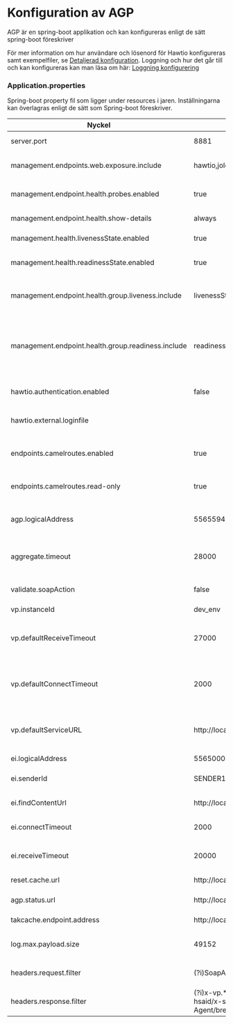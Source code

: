 # Konfiguration av AGP

AGP är en spring-boot applikation och kan konfigureras enligt de sätt spring-boot föreskriver

För mer information om hur användare och lösenord för Hawtio konfigureras samt exempelfiler, se [Detaljerad konfiguration].
Loggning och hur det går till och kan konfigureras kan man läsa om här: [Loggning konfigurering]

### Application.properties ###
Spring-boot property fil som ligger under resources i jaren. Inställningarna kan överlagras enligt de sätt som Spring-boot föreskriver. 

|Nyckel|Defaultvärde/Exempel|Beskrivning|
|----|------------------|---------|
| server.port | 8881 | Spring-boot server port |
| management.endpoints.web.exposure.include | hawtio,jolokia,health | Default exponera Hawtio och health-indicators |
| management.endpoint.health.probes.enabled | true | Exponera liveness/readiness probes |
| management.endpoint.health.show-details | always | Visa detaljer om health indicators |
| management.health.livenessState.enabled | true | Aktivera inbyggd livess-indikator |
| management.health.readinessState.enabled | true | Aktivera inbyggd readiness-indikator |
| management.endpoint.health.group.liveness.include | livenessState | Anger vilka indikatorer som ingår i liveness-proben |
| management.endpoint.health.group.readiness.include | readinessState,takCache | Anger vilka indikatorer som ingår i readiness-proben. Default ingår kontroll att TAK Cache är initierad |
| hawtio.authentication.enabled | false | Aktivera autentiserng för HawtIO? |
| hawtio.external.loginfile |  | Extern fil med user/password till Hawtio |
| endpoints.camelroutes.enabled | true | Medger tillgång till information om de Camel-routes som finns |
| endpoints.camelroutes.read-only | true | Tillgång till endpoints bara i read-only mode |
| agp.logicalAddress | 5565594230 | Egen logisk address till vilken rekursiva anrop inte är tillåtna |
| aggregate.timeout | 28000 | Timeout ms för aggregering av alla producent anrop |
| validate.soapAction | false | Ska inkommande SOAPAction header valideras |
| vp.instanceId | dev_env | VP's instans-ID |
| vp.defaultReceiveTimeout | 27000 | Timout ms för producent anrop, denna kan överridas per tjänst |
| vp.defaultConnectTimeout | 2000 | Connect timeout ms för producent anrop, denna kan överridas per tjänst |
| vp.defaultServiceURL | http://localhost:8083/vp | URL till vp för producent anrop, denna kan överridas per tjänst |
| ei.logicalAddress | 556500000 | EI's logiska adress |
| ei.senderId | SENDER1 | Sender id för anrop till EI/findContent |
| ei.findContentUrl | http://localhost:8082/findcontent | URL till EI/findContent |
| ei.connectTimeout | 2000 | Connect timeout ms mot EI/findContent |
| ei.receiveTimeout | 20000 | receive timeout ms mot EI/findContent |
| reset.cache.url | http://localhost:8091/resetcache | URL för att ladda om TAK cache |
| agp.status.url | http://localhost:1080/status | URL till status funktionen i AGP |
| takcache.endpoint.address | http://localhost:8085/tak/teststub/SokVagvalsInfo/v2 | URL till TAK information |
| log.max.payload.size | 49152 | Max storlek i bytes som loggas av payloaden  |
| headers.request.filter | (?i)SoapAction/x-skltp-prt/Server/Host | (regexp) Headers att filtrera i anrop till producent  |
| headers.response.filter | (?i)x-vp.*/x-rivta-original-serviceconsumer-hsaid/x-skltp-prt/User-Agent/breadcrumbId/Host/Server | (regexp) Headers att filtrera i svar till konsument  |

[//]: # (These are reference links used in the body of this note and get stripped out when the markdown processor does its job. There is no need to format nicely because it shouldn't be seen. Thanks SO - http://stackoverflow.com/questions/4823468/store-comments-in-markdown-syntax)

   [Loggning konfigurering]: <logging_configuration.md>
   [Detaljerad konfiguration]: <detail_config.md>
   [Konfiguration av tjänst]: <service_config.md>